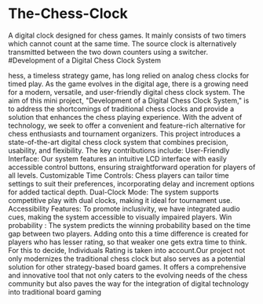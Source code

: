 # The-Chess-Clock

A digital clock designed for chess games. It mainly consists of two timers which cannot count at the same time. The source clock is alternatively transmitted between the two down counters using a switcher.
#Development of a Digital Chess Clock System

hess, a timeless strategy game, has long relied on analog chess clocks for timed play. As the game evolves in the digital age, there is a growing need for a modern, versatile, and user-friendly digital chess clock system. 
The aim of this mini project, "Development of a Digital Chess Clock System," is to address the shortcomings of traditional chess clocks and provide a solution that enhances the chess playing experience. With the advent of technology, we seek to offer a convenient and feature-rich alternative for chess enthusiasts and tournament organizers. 
This project introduces a state-of-the-art digital chess clock system that combines precision, usability, and flexibility. The key contributions include: 
User-Friendly Interface: Our system features an intuitive LCD interface with easily accessible control buttons, ensuring straightforward operation for players of all levels. 
Customizable Time Controls: Chess players can tailor time settings to suit their preferences, incorporating delay and increment options for added tactical depth. 
Dual-Clock Mode: The system supports competitive play with dual clocks, making it ideal for tournament use. 
Accessibility Features: To promote inclusivity, we have integrated audio cues, making the system accessible to visually impaired players. 
Win probability : The system predicts the winning probability based on the time gap between two players. Adding onto this a time difference is created for players who has lesser rating, so that weaker one gets   extra time to think. For this to decide, Individuals Rating is taken into account.Our project not only modernizes the traditional chess clock but also serves as a potential solution for other strategy-based board games. It offers a comprehensive and innovative tool that not only caters to the evolving needs of the chess community but also paves the way for the integration of digital technology into traditional board gaming
